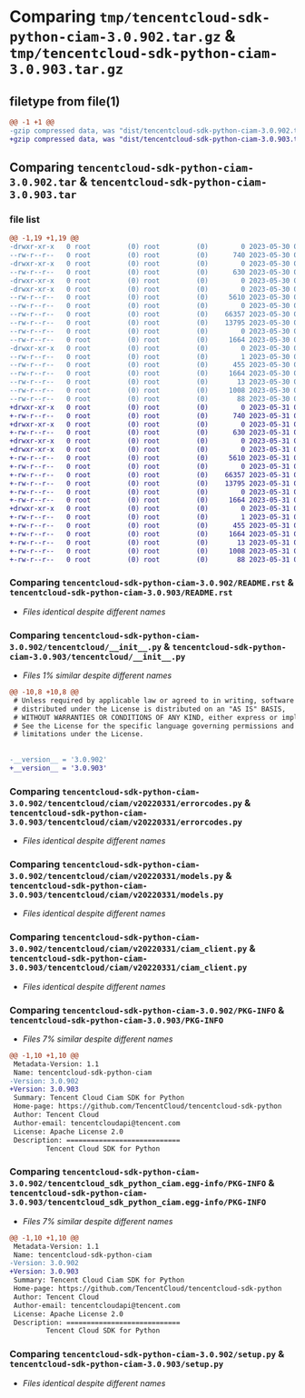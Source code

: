 # Comparing `tmp/tencentcloud-sdk-python-ciam-3.0.902.tar.gz` & `tmp/tencentcloud-sdk-python-ciam-3.0.903.tar.gz`

## filetype from file(1)

```diff
@@ -1 +1 @@
-gzip compressed data, was "dist/tencentcloud-sdk-python-ciam-3.0.902.tar", last modified: Tue May 30 00:18:35 2023, max compression
+gzip compressed data, was "dist/tencentcloud-sdk-python-ciam-3.0.903.tar", last modified: Wed May 31 02:06:43 2023, max compression
```

## Comparing `tencentcloud-sdk-python-ciam-3.0.902.tar` & `tencentcloud-sdk-python-ciam-3.0.903.tar`

### file list

```diff
@@ -1,19 +1,19 @@
-drwxr-xr-x   0 root         (0) root         (0)        0 2023-05-30 00:18:35.000000 tencentcloud-sdk-python-ciam-3.0.902/
--rw-r--r--   0 root         (0) root         (0)      740 2023-05-30 00:18:35.000000 tencentcloud-sdk-python-ciam-3.0.902/README.rst
-drwxr-xr-x   0 root         (0) root         (0)        0 2023-05-30 00:18:35.000000 tencentcloud-sdk-python-ciam-3.0.902/tencentcloud/
--rw-r--r--   0 root         (0) root         (0)      630 2023-05-30 00:18:35.000000 tencentcloud-sdk-python-ciam-3.0.902/tencentcloud/__init__.py
-drwxr-xr-x   0 root         (0) root         (0)        0 2023-05-30 00:18:35.000000 tencentcloud-sdk-python-ciam-3.0.902/tencentcloud/ciam/
-drwxr-xr-x   0 root         (0) root         (0)        0 2023-05-30 00:18:35.000000 tencentcloud-sdk-python-ciam-3.0.902/tencentcloud/ciam/v20220331/
--rw-r--r--   0 root         (0) root         (0)     5610 2023-05-30 00:18:35.000000 tencentcloud-sdk-python-ciam-3.0.902/tencentcloud/ciam/v20220331/errorcodes.py
--rw-r--r--   0 root         (0) root         (0)        0 2023-05-30 00:18:35.000000 tencentcloud-sdk-python-ciam-3.0.902/tencentcloud/ciam/v20220331/__init__.py
--rw-r--r--   0 root         (0) root         (0)    66357 2023-05-30 00:18:35.000000 tencentcloud-sdk-python-ciam-3.0.902/tencentcloud/ciam/v20220331/models.py
--rw-r--r--   0 root         (0) root         (0)    13795 2023-05-30 00:18:35.000000 tencentcloud-sdk-python-ciam-3.0.902/tencentcloud/ciam/v20220331/ciam_client.py
--rw-r--r--   0 root         (0) root         (0)        0 2023-05-30 00:18:35.000000 tencentcloud-sdk-python-ciam-3.0.902/tencentcloud/ciam/__init__.py
--rw-r--r--   0 root         (0) root         (0)     1664 2023-05-30 00:18:35.000000 tencentcloud-sdk-python-ciam-3.0.902/PKG-INFO
-drwxr-xr-x   0 root         (0) root         (0)        0 2023-05-30 00:18:35.000000 tencentcloud-sdk-python-ciam-3.0.902/tencentcloud_sdk_python_ciam.egg-info/
--rw-r--r--   0 root         (0) root         (0)        1 2023-05-30 00:18:35.000000 tencentcloud-sdk-python-ciam-3.0.902/tencentcloud_sdk_python_ciam.egg-info/dependency_links.txt
--rw-r--r--   0 root         (0) root         (0)      455 2023-05-30 00:18:35.000000 tencentcloud-sdk-python-ciam-3.0.902/tencentcloud_sdk_python_ciam.egg-info/SOURCES.txt
--rw-r--r--   0 root         (0) root         (0)     1664 2023-05-30 00:18:35.000000 tencentcloud-sdk-python-ciam-3.0.902/tencentcloud_sdk_python_ciam.egg-info/PKG-INFO
--rw-r--r--   0 root         (0) root         (0)       13 2023-05-30 00:18:35.000000 tencentcloud-sdk-python-ciam-3.0.902/tencentcloud_sdk_python_ciam.egg-info/top_level.txt
--rw-r--r--   0 root         (0) root         (0)     1008 2023-05-30 00:18:35.000000 tencentcloud-sdk-python-ciam-3.0.902/setup.py
--rw-r--r--   0 root         (0) root         (0)       88 2023-05-30 00:18:35.000000 tencentcloud-sdk-python-ciam-3.0.902/setup.cfg
+drwxr-xr-x   0 root         (0) root         (0)        0 2023-05-31 02:06:43.000000 tencentcloud-sdk-python-ciam-3.0.903/
+-rw-r--r--   0 root         (0) root         (0)      740 2023-05-31 02:06:43.000000 tencentcloud-sdk-python-ciam-3.0.903/README.rst
+drwxr-xr-x   0 root         (0) root         (0)        0 2023-05-31 02:06:43.000000 tencentcloud-sdk-python-ciam-3.0.903/tencentcloud/
+-rw-r--r--   0 root         (0) root         (0)      630 2023-05-31 02:06:43.000000 tencentcloud-sdk-python-ciam-3.0.903/tencentcloud/__init__.py
+drwxr-xr-x   0 root         (0) root         (0)        0 2023-05-31 02:06:43.000000 tencentcloud-sdk-python-ciam-3.0.903/tencentcloud/ciam/
+drwxr-xr-x   0 root         (0) root         (0)        0 2023-05-31 02:06:43.000000 tencentcloud-sdk-python-ciam-3.0.903/tencentcloud/ciam/v20220331/
+-rw-r--r--   0 root         (0) root         (0)     5610 2023-05-31 02:06:43.000000 tencentcloud-sdk-python-ciam-3.0.903/tencentcloud/ciam/v20220331/errorcodes.py
+-rw-r--r--   0 root         (0) root         (0)        0 2023-05-31 02:06:43.000000 tencentcloud-sdk-python-ciam-3.0.903/tencentcloud/ciam/v20220331/__init__.py
+-rw-r--r--   0 root         (0) root         (0)    66357 2023-05-31 02:06:43.000000 tencentcloud-sdk-python-ciam-3.0.903/tencentcloud/ciam/v20220331/models.py
+-rw-r--r--   0 root         (0) root         (0)    13795 2023-05-31 02:06:43.000000 tencentcloud-sdk-python-ciam-3.0.903/tencentcloud/ciam/v20220331/ciam_client.py
+-rw-r--r--   0 root         (0) root         (0)        0 2023-05-31 02:06:43.000000 tencentcloud-sdk-python-ciam-3.0.903/tencentcloud/ciam/__init__.py
+-rw-r--r--   0 root         (0) root         (0)     1664 2023-05-31 02:06:43.000000 tencentcloud-sdk-python-ciam-3.0.903/PKG-INFO
+drwxr-xr-x   0 root         (0) root         (0)        0 2023-05-31 02:06:43.000000 tencentcloud-sdk-python-ciam-3.0.903/tencentcloud_sdk_python_ciam.egg-info/
+-rw-r--r--   0 root         (0) root         (0)        1 2023-05-31 02:06:43.000000 tencentcloud-sdk-python-ciam-3.0.903/tencentcloud_sdk_python_ciam.egg-info/dependency_links.txt
+-rw-r--r--   0 root         (0) root         (0)      455 2023-05-31 02:06:43.000000 tencentcloud-sdk-python-ciam-3.0.903/tencentcloud_sdk_python_ciam.egg-info/SOURCES.txt
+-rw-r--r--   0 root         (0) root         (0)     1664 2023-05-31 02:06:43.000000 tencentcloud-sdk-python-ciam-3.0.903/tencentcloud_sdk_python_ciam.egg-info/PKG-INFO
+-rw-r--r--   0 root         (0) root         (0)       13 2023-05-31 02:06:43.000000 tencentcloud-sdk-python-ciam-3.0.903/tencentcloud_sdk_python_ciam.egg-info/top_level.txt
+-rw-r--r--   0 root         (0) root         (0)     1008 2023-05-31 02:06:43.000000 tencentcloud-sdk-python-ciam-3.0.903/setup.py
+-rw-r--r--   0 root         (0) root         (0)       88 2023-05-31 02:06:43.000000 tencentcloud-sdk-python-ciam-3.0.903/setup.cfg
```

### Comparing `tencentcloud-sdk-python-ciam-3.0.902/README.rst` & `tencentcloud-sdk-python-ciam-3.0.903/README.rst`

 * *Files identical despite different names*

### Comparing `tencentcloud-sdk-python-ciam-3.0.902/tencentcloud/__init__.py` & `tencentcloud-sdk-python-ciam-3.0.903/tencentcloud/__init__.py`

 * *Files 1% similar despite different names*

```diff
@@ -10,8 +10,8 @@
 # Unless required by applicable law or agreed to in writing, software
 # distributed under the License is distributed on an "AS IS" BASIS,
 # WITHOUT WARRANTIES OR CONDITIONS OF ANY KIND, either express or implied.
 # See the License for the specific language governing permissions and
 # limitations under the License.
 
 
-__version__ = '3.0.902'
+__version__ = '3.0.903'
```

### Comparing `tencentcloud-sdk-python-ciam-3.0.902/tencentcloud/ciam/v20220331/errorcodes.py` & `tencentcloud-sdk-python-ciam-3.0.903/tencentcloud/ciam/v20220331/errorcodes.py`

 * *Files identical despite different names*

### Comparing `tencentcloud-sdk-python-ciam-3.0.902/tencentcloud/ciam/v20220331/models.py` & `tencentcloud-sdk-python-ciam-3.0.903/tencentcloud/ciam/v20220331/models.py`

 * *Files identical despite different names*

### Comparing `tencentcloud-sdk-python-ciam-3.0.902/tencentcloud/ciam/v20220331/ciam_client.py` & `tencentcloud-sdk-python-ciam-3.0.903/tencentcloud/ciam/v20220331/ciam_client.py`

 * *Files identical despite different names*

### Comparing `tencentcloud-sdk-python-ciam-3.0.902/PKG-INFO` & `tencentcloud-sdk-python-ciam-3.0.903/PKG-INFO`

 * *Files 7% similar despite different names*

```diff
@@ -1,10 +1,10 @@
 Metadata-Version: 1.1
 Name: tencentcloud-sdk-python-ciam
-Version: 3.0.902
+Version: 3.0.903
 Summary: Tencent Cloud Ciam SDK for Python
 Home-page: https://github.com/TencentCloud/tencentcloud-sdk-python
 Author: Tencent Cloud
 Author-email: tencentcloudapi@tencent.com
 License: Apache License 2.0
 Description: ============================
         Tencent Cloud SDK for Python
```

### Comparing `tencentcloud-sdk-python-ciam-3.0.902/tencentcloud_sdk_python_ciam.egg-info/PKG-INFO` & `tencentcloud-sdk-python-ciam-3.0.903/tencentcloud_sdk_python_ciam.egg-info/PKG-INFO`

 * *Files 7% similar despite different names*

```diff
@@ -1,10 +1,10 @@
 Metadata-Version: 1.1
 Name: tencentcloud-sdk-python-ciam
-Version: 3.0.902
+Version: 3.0.903
 Summary: Tencent Cloud Ciam SDK for Python
 Home-page: https://github.com/TencentCloud/tencentcloud-sdk-python
 Author: Tencent Cloud
 Author-email: tencentcloudapi@tencent.com
 License: Apache License 2.0
 Description: ============================
         Tencent Cloud SDK for Python
```

### Comparing `tencentcloud-sdk-python-ciam-3.0.902/setup.py` & `tencentcloud-sdk-python-ciam-3.0.903/setup.py`

 * *Files identical despite different names*


